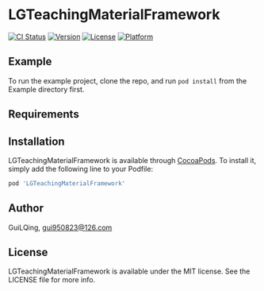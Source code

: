 # LGTeachingMaterialFramework

[![CI Status](https://img.shields.io/travis/GuiLQing/LGTeachingMaterialFramework.svg?style=flat)](https://travis-ci.org/GuiLQing/LGTeachingMaterialFramework)
[![Version](https://img.shields.io/cocoapods/v/LGTeachingMaterialFramework.svg?style=flat)](https://cocoapods.org/pods/LGTeachingMaterialFramework)
[![License](https://img.shields.io/cocoapods/l/LGTeachingMaterialFramework.svg?style=flat)](https://cocoapods.org/pods/LGTeachingMaterialFramework)
[![Platform](https://img.shields.io/cocoapods/p/LGTeachingMaterialFramework.svg?style=flat)](https://cocoapods.org/pods/LGTeachingMaterialFramework)

## Example

To run the example project, clone the repo, and run `pod install` from the Example directory first.

## Requirements

## Installation

LGTeachingMaterialFramework is available through [CocoaPods](https://cocoapods.org). To install
it, simply add the following line to your Podfile:

```ruby
pod 'LGTeachingMaterialFramework'
```

## Author

GuiLQing, gui950823@126.com

## License

LGTeachingMaterialFramework is available under the MIT license. See the LICENSE file for more info.
